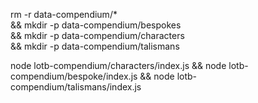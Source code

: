 rm -r data-compendium/* \
&& mkdir -p data-compendium/bespokes \
&& mkdir -p data-compendium/characters \
&& mkdir -p data-compendium/talismans

node lotb-compendium/characters/index.js && node lotb-compendium/bespoke/index.js && node lotb-compendium/talismans/index.js